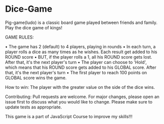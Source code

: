 # Dice-Game

Pig-game(ludo) is a classic board game played between friends and family. Play the dice game of kings!

GAME RULES:

• The game has 2 (default) to 4 players, playing in rounds
• In each turn, a player rolls a dice as many times as he wishes. Each result get added to his ROUND score
• BUT, if the player rolls a 1, all his ROUND score gets lost. After that, it's the next player's turn
• The player can choose to 'Hold', which means that his ROUND score gets added to his GLOBAL score. After that, it's the next player's turn
• The first player to reach 100 points on GLOBAL score wins the game.

How to win:
The player with the greater value on the side of the dice wins.

Contributing:
Pull requests are welcome. For major changes, please open an issue first to discuss what you would like to change. Please make sure to update tests as appropriate.

This game is a part of JavaScript Course to improve my skills!!!
